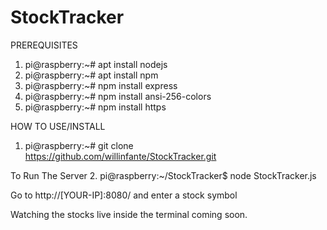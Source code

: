 # StockTracker
PREREQUISITES 
1. pi@raspberry:~# apt install nodejs 
2. pi@raspberry:~# apt install npm 
3. pi@raspberry:~# npm install express 
4. pi@raspberry:~# npm install ansi-256-colors 
5. pi@raspberry:~# npm install https 


HOW TO USE/INSTALL 

1. pi@raspberry:~# git clone https://github.com/willinfante/StockTracker.git 

To Run The Server 
2. pi@raspberry:~/StockTracker$ node StockTracker.js 

Go to http://[YOUR-IP]:8080/ and enter a stock symbol 

Watching the stocks live inside the terminal coming soon.
